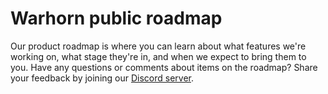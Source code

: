 # Warhorn public roadmap

Our product roadmap is where you can learn about what features we're working on, what stage they're in, and when we expect to bring them to you. Have any questions or comments about items on the roadmap? Share your feedback by joining our [Discord server](https://discord.gg/xr9DNMEkvm).
